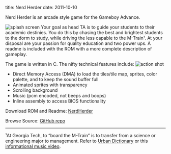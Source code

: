 title: Nerd Herder
date: 2011-10-10

Nerd Herder is an arcade style game for the Gameboy Advance.

![splash screen](/static/images/NerdSplash.png)
Your goal as head TA is to guide your students to their academic destinies. You
do this by chasing the best and brightest students to the dorm to study, while
driving the less capable to the M-Train¹. At your disposal are your passion
for quality education and two power ups. A readme is included with the ROM with
a more complete description of gameplay.

The game is written in C. The nifty technical features include:
![action shot](/static/images/NerdGameplay.png)

* Direct Memory Access (DMA) to load the tiles/tile map, sprites, color palette, and to keep the sound buffer full
* Animated sprites with transparency
* Scrolling background
* Music (pcm encoded, not beeps and boops)
* Inline assembly to access BIOS functionality

Download ROM and Readme: [NerdHerder](/bin/NerdHerder.zip)

Browse Source: [GitHub repo](https://github.com/pmallory/NerdHerder)

***

¹At Georgia Tech, to “board the M-Train” is to transfer from a science or engineering major to management. Refer to [Urban Dictionary](http://www.urbandictionary.com/define.php?term=m-train) or this [informational music video](http://www.youtube.com/watch?v=0NzNKKrYHqY).
